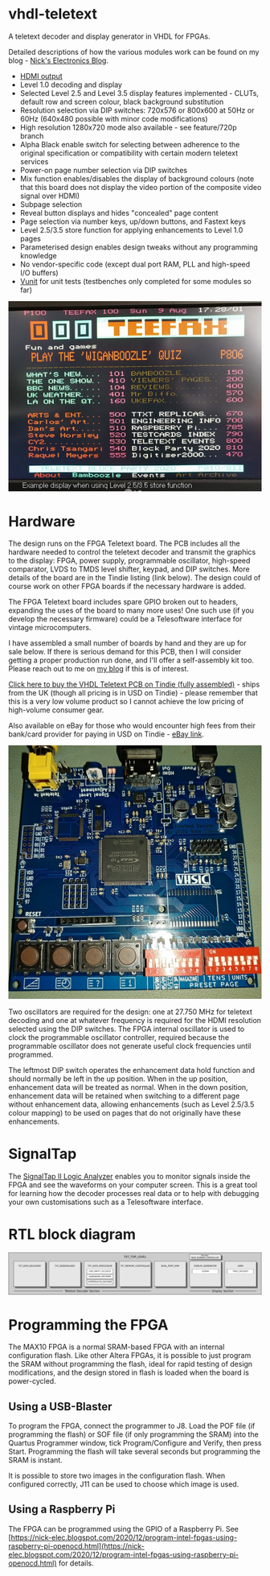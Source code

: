 # vhdl-teletext

A teletext decoder and display generator in VHDL for FPGAs.

Detailed descriptions of how the various modules work can be found on my blog - [Nick's Electronics Blog](https://nick-elec.blogspot.com/).

* [HDMI output](https://nick-elec.blogspot.com/2020/12/generate-hdmi-dvi-using-fpga.html)
* Level 1.0 decoding and display
* Selected Level 2.5 and Level 3.5 display features implemented - CLUTs, default row and screen colour, black background substitution
* Resolution selection via DIP switches: 720x576 or 800x600 at 50Hz or 60Hz (640x480 possible with minor code modifications)
* High resolution 1280x720 mode also available - see feature/720p branch
* Alpha Black enable switch for selecting between adherence to the original specification or compatibility with certain modern teletext services
* Power-on page number selection via DIP switches
* Mix function enables/disables the display of background colours (note that this board does not display the video portion of the composite video signal over HDMI)
* Subpage selection
* Reveal button displays and hides "concealed" page content
* Page selection via number keys, up/down buttons, and Fastext keys
* Level 2.5/3.5 store function for applying enhancements to Level 1.0 pages
* Parameterised design enables design tweaks without any programming knowledge
* No vendor-specific code (except dual port RAM, PLL and high-speed I/O buffers)
* [Vunit](https://vunit.github.io/) for unit tests (testbenches only completed for some modules so far)

![Example display captured using the VHDL Teletext board connected to a TV](docs/images/pallette-store-function.jpg)

# Hardware

The design runs on the FPGA Teletext board. The PCB includes all the hardware needed to control the teletext decoder and transmit the graphics to the display: FPGA, power supply, programmable oscillator, high-speed comparator, LVDS to TMDS level shifter, keypad, and DIP switches. More details of the board are in the Tindie listing (link below). The design could of course work on other FPGA boards if the necessary hardware is added.

The FPGA Teletext board includes spare GPIO broken out to headers, expanding the uses of the board to many more uses! One such use (if you develop the necessary firmware) could be a Telesoftware interface for vintage microcomputers.

I have assembled a small number of boards by hand and they are up for sale below. If there is serious demand for this PCB, then I will consider getting a proper production run done, and I'll offer a self-assembly kit too. Please reach out to me on [my blog](https://nick-elec.blogspot.com/2020/12/generate-hdmi-dvi-using-fpga.html) if this is of interest.

[Click here to buy the VHDL Teletext PCB on Tindie (fully assembled)](https://www.tindie.com/products/nickelec/fpga-teletext-decoder/) - ships from the UK (though all pricing is in USD on Tindie) - please remember that this is a very low volume product so I cannot achieve the low pricing of high-volume consumer gear. 

Also available on eBay for those who would encounter high fees from their bank/card provider for paying in USD on Tindie - [eBay link](https://www.ebay.co.uk/itm/124365633676).

![FPGA Teletext PCB](docs/images/fpga-pcb.jpg)

Two oscillators are required for the design: one at 27.750 MHz for teletext decoding and one at whatever frequency is required for the HDMI resolution selected using the DIP switches. The FPGA internal oscillator is used to clock the programmable oscillator controller, required because the programmable oscillator does not generate useful clock frequencies until programmed.

The leftmost DIP switch operates the enhancement data hold function and should normally be left in the up position. When in the up position, enhancement data will be treated as normal. When in the down position, enhancement data will be retained when switching to a different page without enhancement data, allowing enhancements (such as Level 2.5/3.5 colour mapping) to be used on pages that do not originally have these enhancements.

# SignalTap

The [SignalTap II Logic Analyzer](https://www.intel.com/content/dam/www/programmable/us/en/pdfs/literature/ug/ug-qpp-debug.pdf#page=21) enables you to monitor signals inside the FPGA and see the waveforms on your computer screen. This is a great tool for learning how the decoder processes real data or to help with debugging your own customisations such as a Telesoftware interface.

# RTL block diagram

![Block diagram](docs/images/rtl-diagram-shadow.png)

# Programming the FPGA

The MAX10 FPGA is a normal SRAM-based FPGA with an internal configuration flash. Like other Altera FPGAs, it is possible to just program the SRAM without programming the flash, ideal for rapid testing of design modifications, and the design stored in flash is loaded when the board is power-cycled.

## Using a USB-Blaster

To program the FPGA, connect the programmer to J8. Load the POF file (if programming the flash) or SOF file (if only programming the SRAM) into the Quartus Programmer window, tick Program/Configure and Verify, then press Start. Programming the flash will take several seconds but programming the SRAM is instant.

It is possible to store two images in the configuration flash. When configured correctly, J11 can be used to choose which image is used.

## Using a Raspberry Pi

The FPGA can be programmed using the GPIO of a Raspberry Pi. See [https://nick-elec.blogspot.com/2020/12/program-intel-fpgas-using-raspberry-pi-openocd.html](https://nick-elec.blogspot.com/2020/12/program-intel-fpgas-using-raspberry-pi-openocd.html) for details.
